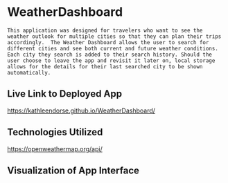 # WeatherDashboard
```
This application was designed for travelers who want to see the weather outlook for multiple cities so that they can plan their trips accordingly.  The Weather Dashboard allows the user to search for different cities and see both current and future weather conditions.  Each city they search is added to their search history. Should the user choose to leave the app and revisit it later on, local storage allows for the details for their last searched city to be shown automatically.  
```
## Live Link to Deployed App

https://kathleendorse.github.io/WeatherDashboard/


## Technologies Utilized


https://openweathermap.org/api/


## Visualization of App Interface

``````
